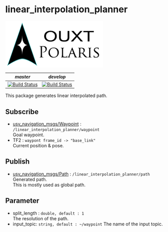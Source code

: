 # linear_interpolation_planner

![Developed By OUXT Polaris](img/logo.png "Logo")

| *master* | *develop* |
|----------|-----------|
|[![Build Status](https://travis-ci.org/OUXT-Polaris/linear_interpolation_planner.svg?branch=master)](https://travis-ci.org/OUXT-Polaris/linear_interpolation_planner)|[![Build Status](https://travis-ci.org/OUXT-Polaris/linear_interpolation_planner.svg?branch=develop)](https://travis-ci.org/OUXT-Polaris/linear_interpolation_planner)|

This package generates linear interpolated path.

## Subscribe
- [usv_navigation_msgs/Waypoint](https://github.com/OUXT-Polaris/usv_navigation_msgs) : `/linear_interpolation_planner/waypoint`  
  Goal waypoint.
- TF2 : `waypont frame_id -> "base_link"`  
  Current position & pose.  

## Publish
- [usv_navigation_msgs/Path](https://github.com/OUXT-Polaris/usv_navigation_msgs) : `/linear_interpolation_planner/path`  
  Generated path.  
  This is mostly used as global path.

## Parameter
- split_length : `double, default : 1`  
  The resolution of the path.
- input_topic: `string, default : ~/waypoint`
  The name of the input topic.

